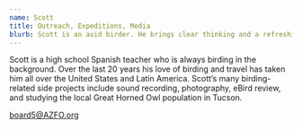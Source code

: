 ```yaml
---
name: Scott
title: Outreach, Expeditions, Media
blurb: Scott is an avid birder. He brings clear thinking and a refreshing voice for the needs of younger birders to the AZFO table.
---
```


Scott is a high school Spanish teacher who is always birding in the background. Over the last 20 years his love of birding and travel has taken him all over the United States and Latin America. Scott’s many birding-related side projects include sound recording, photography, eBird review, and studying the local Great Horned Owl population in Tucson.

[board5@AZFO.org](mailto:board5@AZFO.org)
